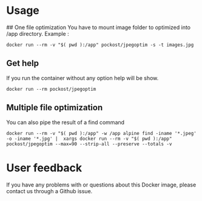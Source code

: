 # Usage

## One file optimization
You have to mount image folder to optimized into /app directory. Example :

```
docker run --rm -v "$( pwd ):/app" pockost/jpegoptim -s -t images.jpg
```

## Get help

If you run the container without any option help will be show.

```
docker run --rm pockost/jpegoptim
```

## Multiple file optimization

You can also pipe the result of a find command

```
docker run --rm -v "$( pwd ):/app" -w /app alpine find -iname '*.jpeg' -o -iname '*.jpg' |  xargs docker run --rm -v "$( pwd ):/app" pockost/jpegoptim --max=90 --strip-all --preserve --totals -v
```

# User feedback

If you have any problems with or questions about this Docker image, please contact us through a Github issue.
